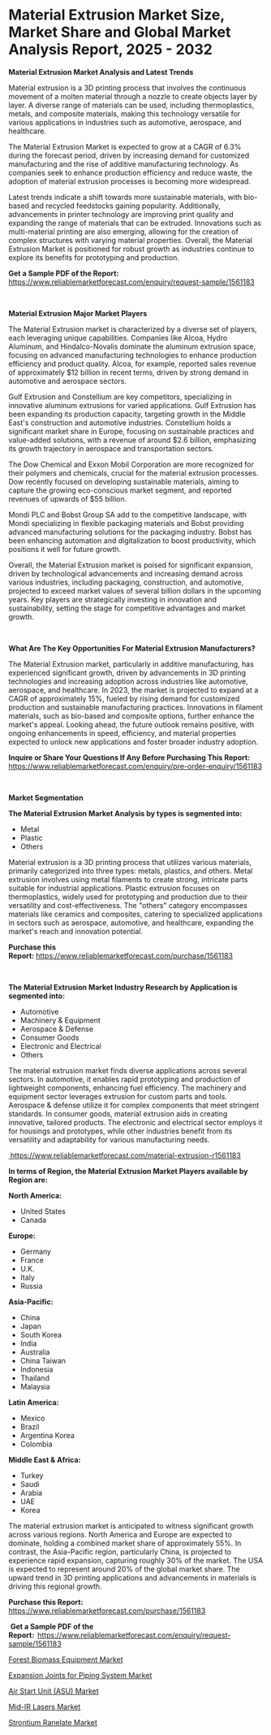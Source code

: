 <p><h1>Material Extrusion Market Size, Market Share and Global Market Analysis Report, 2025 - 2032</h1></p><p><strong>Material Extrusion Market Analysis and Latest Trends</strong></p>
<p><p>Material extrusion is a 3D printing process that involves the continuous movement of a molten material through a nozzle to create objects layer by layer. A diverse range of materials can be used, including thermoplastics, metals, and composite materials, making this technology versatile for various applications in industries such as automotive, aerospace, and healthcare. </p><p>The Material Extrusion Market is expected to grow at a CAGR of 6.3% during the forecast period, driven by increasing demand for customized manufacturing and the rise of additive manufacturing technology. As companies seek to enhance production efficiency and reduce waste, the adoption of material extrusion processes is becoming more widespread. </p><p>Latest trends indicate a shift towards more sustainable materials, with bio-based and recycled feedstocks gaining popularity. Additionally, advancements in printer technology are improving print quality and expanding the range of materials that can be extruded. Innovations such as multi-material printing are also emerging, allowing for the creation of complex structures with varying material properties. Overall, the Material Extrusion Market is positioned for robust growth as industries continue to explore its benefits for prototyping and production.</p></p>
<p><strong>Get a Sample PDF of the Report:&nbsp;</strong> <a href="https://www.reliablemarketforecast.com/enquiry/request-sample/1561183?utm_campaign=3327&utm_medium=2&utm_source=Github&utm_content=ia&utm_term=31032025&utm_id=material-extrusion">https://www.reliablemarketforecast.com/enquiry/request-sample/1561183</a></p>
<p>&nbsp;</p>
<p><strong>Material Extrusion Major Market Players</strong></p>
<p><p>The Material Extrusion market is characterized by a diverse set of players, each leveraging unique capabilities. Companies like Alcoa, Hydro Aluminum, and Hindalco-Novalis dominate the aluminum extrusion space, focusing on advanced manufacturing technologies to enhance production efficiency and product quality. Alcoa, for example, reported sales revenue of approximately $12 billion in recent terms, driven by strong demand in automotive and aerospace sectors.</p><p>Gulf Extrusion and Constellium are key competitors, specializing in innovative aluminum extrusions for varied applications. Gulf Extrusion has been expanding its production capacity, targeting growth in the Middle East's construction and automotive industries. Constellium holds a significant market share in Europe, focusing on sustainable practices and value-added solutions, with a revenue of around $2.6 billion, emphasizing its growth trajectory in aerospace and transportation sectors.</p><p>The Dow Chemical and Exxon Mobil Corporation are more recognized for their polymers and chemicals, crucial for the material extrusion processes. Dow recently focused on developing sustainable materials, aiming to capture the growing eco-conscious market segment, and reported revenues of upwards of $55 billion.</p><p>Mondi PLC and Bobst Group SA add to the competitive landscape, with Mondi specializing in flexible packaging materials and Bobst providing advanced manufacturing solutions for the packaging industry. Bobst has been enhancing automation and digitalization to boost productivity, which positions it well for future growth.</p><p>Overall, the Material Extrusion market is poised for significant expansion, driven by technological advancements and increasing demand across various industries, including packaging, construction, and automotive, projected to exceed market values of several billion dollars in the upcoming years. Key players are strategically investing in innovation and sustainability, setting the stage for competitive advantages and market growth.</p></p>
<p>&nbsp;</p>
<p><strong>What Are The Key Opportunities For Material Extrusion Manufacturers?</strong></p>
<p><p>The Material Extrusion market, particularly in additive manufacturing, has experienced significant growth, driven by advancements in 3D printing technologies and increasing adoption across industries like automotive, aerospace, and healthcare. In 2023, the market is projected to expand at a CAGR of approximately 15%, fueled by rising demand for customized production and sustainable manufacturing practices. Innovations in filament materials, such as bio-based and composite options, further enhance the market's appeal. Looking ahead, the future outlook remains positive, with ongoing enhancements in speed, efficiency, and material properties expected to unlock new applications and foster broader industry adoption.</p></p>
<p><strong>Inquire or Share Your Questions If Any Before Purchasing This Report:</strong> <a href="https://www.reliablemarketforecast.com/enquiry/pre-order-enquiry/1561183?utm_campaign=3327&utm_medium=2&utm_source=Github&utm_content=ia&utm_term=31032025&utm_id=material-extrusion">https://www.reliablemarketforecast.com/enquiry/pre-order-enquiry/1561183</a></p>
<p>&nbsp;</p>
<p><strong>Market Segmentation</strong></p>
<p><strong>The Material Extrusion Market Analysis by types is segmented into:</strong></p>
<p><ul><li>Metal</li><li>Plastic</li><li>Others</li></ul></p>
<p><p>Material extrusion is a 3D printing process that utilizes various materials, primarily categorized into three types: metals, plastics, and others. Metal extrusion involves using metal filaments to create strong, intricate parts suitable for industrial applications. Plastic extrusion focuses on thermoplastics, widely used for prototyping and production due to their versatility and cost-effectiveness. The "others" category encompasses materials like ceramics and composites, catering to specialized applications in sectors such as aerospace, automotive, and healthcare, expanding the market's reach and innovation potential.</p></p>
<p><strong>Purchase this Report:&nbsp;</strong><a href="https://www.reliablemarketforecast.com/purchase/1561183?utm_campaign=3327&utm_medium=2&utm_source=Github&utm_content=ia&utm_term=31032025&utm_id=material-extrusion">https://www.reliablemarketforecast.com/purchase/1561183</a></p>
<p>&nbsp;</p>
<p><strong>The Material Extrusion Market Industry Research by Application is segmented into:</strong></p>
<p><ul><li>Automotive</li><li>Machinery & Equipment</li><li>Aerospace & Defense</li><li>Consumer Goods</li><li>Electronic and Electrical</li><li>Others</li></ul></p>
<p><p>The material extrusion market finds diverse applications across several sectors. In automotive, it enables rapid prototyping and production of lightweight components, enhancing fuel efficiency. The machinery and equipment sector leverages extrusion for custom parts and tools. Aerospace & defense utilize it for complex components that meet stringent standards. In consumer goods, material extrusion aids in creating innovative, tailored products. The electronic and electrical sector employs it for housings and prototypes, while other industries benefit from its versatility and adaptability for various manufacturing needs.</p></p>
<p><a href="https://www.reliablemarketforecast.com/material-extrusion-r1561183?utm_campaign=3327&utm_medium=2&utm_source=Github&utm_content=ia&utm_term=31032025&utm_id=material-extrusion">&nbsp;https://www.reliablemarketforecast.com/material-extrusion-r1561183</a></p>
<p><strong>In terms of Region, the Material Extrusion Market Players available by Region are:</strong></p>
<p>
    <p> <strong> North America: </strong>
        <ul>
            <li>United States</li>
            <li>Canada</li>
        </ul>
        </p> 
    <p> <strong> Europe: </strong>
        <ul>
            <li>Germany</li>
            <li>France</li>
            <li>U.K.</li>
            <li>Italy</li>
            <li>Russia</li>
        </ul>
        </p> 
    <p> <strong> Asia-Pacific: </strong>
        <ul>
            <li>China</li>
            <li>Japan</li>
            <li>South Korea</li>
            <li>India</li>
            <li>Australia</li>
            <li>China Taiwan</li>
            <li>Indonesia</li>
            <li>Thailand</li>
            <li>Malaysia</li>
        </ul>
        </p> 
    <p> <strong> Latin America: </strong>
        <ul>
            <li>Mexico</li>
            <li>Brazil</li>
            <li>Argentina Korea</li>
            <li>Colombia</li>
        </ul>
        </p> 
    <p> <strong> Middle East & Africa: </strong>
        <ul>
            <li>Turkey</li>
            <li>Saudi</li>
            <li>Arabia</li>
            <li>UAE</li>
            <li>Korea</li>
        </ul>
    </p>
    </p>
<p><p>The material extrusion market is anticipated to witness significant growth across various regions. North America and Europe are expected to dominate, holding a combined market share of approximately 55%. In contrast, the Asia-Pacific region, particularly China, is projected to experience rapid expansion, capturing roughly 30% of the market. The USA is expected to represent around 20% of the global market share. The upward trend in 3D printing applications and advancements in materials is driving this regional growth.</p></p>
<p><strong>Purchase this Report: </strong><a href="https://www.reliablemarketforecast.com/purchase/1561183?utm_campaign=3327&utm_medium=2&utm_source=Github&utm_content=ia&utm_term=31032025&utm_id=material-extrusion">https://www.reliablemarketforecast.com/purchase/1561183</a></p>
<p>&nbsp;<strong>Get a Sample PDF of the Report:&nbsp;&nbsp;</strong><a href="https://www.reliablemarketforecast.com/enquiry/request-sample/1561183?utm_campaign=3327&utm_medium=2&utm_source=Github&utm_content=ia&utm_term=31032025&utm_id=material-extrusion">https://www.reliablemarketforecast.com/enquiry/request-sample/1561183</a></p>
<p><strong></strong></p>
<p><p><a href="https://www.linkedin.com/pulse/forest-biomass-equipment-market-highlights-industry-growth-q4auc?utm_campaign=3327&utm_medium=2&utm_source=Github&utm_content=ia&utm_term=31032025&utm_id=material-extrusion">Forest Biomass Equipment Market</a></p><p><a href="https://www.linkedin.com/pulse/expansion-joints-piping-system-market-outlook-projected-diizf?utm_campaign=3327&utm_medium=2&utm_source=Github&utm_content=ia&utm_term=31032025&utm_id=material-extrusion">Expansion Joints for Piping System Market</a></p><p><a href="https://www.linkedin.com/pulse/global-air-start-unit-asu-market-analysis-projected-scope-batwe?utm_campaign=3327&utm_medium=2&utm_source=Github&utm_content=ia&utm_term=31032025&utm_id=material-extrusion">Air Start Unit (ASU) Market</a></p><p><a href="https://www.linkedin.com/pulse/how-new-trends-shaping-mid-ir-lasers-market-61-cagr-growth-xt28f?utm_campaign=3327&utm_medium=2&utm_source=Github&utm_content=ia&utm_term=31032025&utm_id=material-extrusion">Mid-IR Lasers Market</a></p><p><a href="https://github.com/peggiputra7o/Market-Research-Report-List-1/blob/main/strontium-ranelate-market.md?utm_campaign=3327&utm_medium=2&utm_source=Github&utm_content=ia&utm_term=31032025&utm_id=material-extrusion">Strontium Ranelate Market</a></p></p>